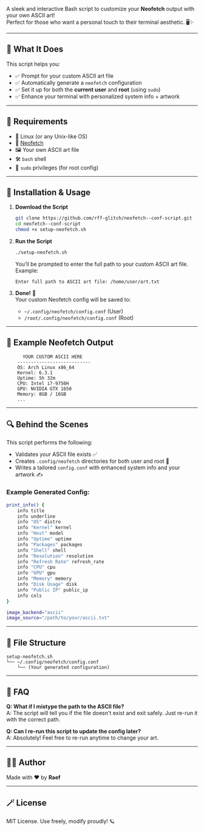 

A sleek and interactive Bash script to customize your **Neofetch** output with your own ASCII art!  
Perfect for those who want a personal touch to their terminal aesthetic. 🖥️✨

---

## 📜 What It Does

This script helps you:

- ✅ Prompt for your custom ASCII art file
- ✅ Automatically generate a `neofetch` configuration
- ✅ Set it up for both the **current user** and **root** (using `sudo`)
- ✅ Enhance your terminal with personalized system info + artwork

---

## 🧰 Requirements

- 🐧 Linux (or any Unix-like OS)
- 🔧 [Neofetch](https://github.com/dylanaraps/neofetch)
- 🖼️ Your own ASCII art file
- 🛠️ `bash` shell
- 🔐 `sudo` privileges (for root config)

---

## 🚀 Installation & Usage

1. **Download the Script**

   ```bash
   git clone https://github.com/rff-glitch/neofetch--conf-script.git
   cd neofetch--conf-script
   chmod +x setup-neofetch.sh
   ```

2. **Run the Script**

   ```bash
   ./setup-neofetch.sh
   ```

   You’ll be prompted to enter the full path to your custom ASCII art file. Example:

   ```
   Enter full path to ASCII art file: /home/user/art.txt
   ```

3. **Done!** 🎉  
   Your custom Neofetch config will be saved to:

   - `~/.config/neofetch/config.conf` (User)
   - `/root/.config/neofetch/config.conf` (Root)

---

## 🧪 Example Neofetch Output

```
      YOUR CUSTOM ASCII HERE
    ---------------------------
    OS: Arch Linux x86_64
    Kernel: 6.3.1
    Uptime: 5h 32m
    CPU: Intel i7-9750H
    GPU: NVIDIA GTX 1650
    Memory: 8GB / 16GB
    ...
```

---

## 🔍 Behind the Scenes

This script performs the following:

- Validates your ASCII file exists ✅
- Creates `.config/neofetch` directories for both user and root 🔐
- Writes a tailored `config.conf` with enhanced system info and your artwork ✍️

### Example Generated Config:
```bash
print_info() {
    info title
    info underline
    info "OS" distro
    info "Kernel" kernel
    info "Host" model
    info "Uptime" uptime
    info "Packages" packages
    info "Shell" shell
    info "Resolution" resolution
    info "Refresh Rate" refresh_rate
    info "CPU" cpu
    info "GPU" gpu
    info "Memory" memory
    info "Disk Usage" disk
    info "Public IP" public_ip
    info cols
}

image_backend="ascii"
image_source="/path/to/your/ascii.txt"
```

---

## 📂 File Structure

```
setup-neofetch.sh
└── ~/.config/neofetch/config.conf
    └── (Your generated configuration)
```

---

## 🙋 FAQ

**Q: What if I mistype the path to the ASCII file?**  
A: The script will tell you if the file doesn't exist and exit safely. Just re-run it with the correct path.

**Q: Can I re-run this script to update the config later?**  
A: Absolutely! Feel free to re-run anytime to change your art.

---

## 👨‍💻 Author

Made with ❤️ by **Raef**

---

## 🪄 License

MIT License. Use freely, modify proudly! 🪐


